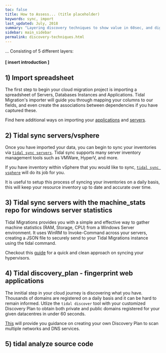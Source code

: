 ```yaml
---
toc: false
title: How to Assess... (title placeholder)
keywords: sync, import
last_updated: July, 2018
summary: "Layering discovery techniques to show value in 60sec, and dig deeper if/when needed"
sidebar: main_sidebar
permalink: discovery-techniques.html
---
```


... Consisting of 5 different layers: 

#### [ insert introduction ]

## 1) Import spreadsheet 

The first step to begin your cloud migration project is importing a spreadsheet of Servers,
Databases Instances and Applications. Tidal Migration's importer will guide you through mapping your columns to our fields, 
and even create the associations between dependencies if you have captured these.

Find here additional ways on importing your [applications](importapps.html) and [servers](import_servers.html).

## 2) Tidal sync servers/vsphere

Once you have imported your data, you can begin to sync your inventories via [`tidal sync servers`](syncservers.html).
Tidal sync supports many server inventory management tools such as VMWare, HyperV, and more.

If you have inventory within vSphere that you would like to sync, [`tidal sync vsphere`](#vsphere-sync) will do its job for you.

It is useful to setup this process of syncing your inventories on a daily basis, this will keep your resource inventory up to date and accurate over time.


## 3) Tidal sync servers with the machine_stats repo for windows server statistics

Tidal Migrations provides you with a simple and effective way to gather machine statistics (RAM, Storage, CPU) from a Windows Server environment.
It uses WinRM to Invoke-Command across your servers, creating a JSON file to securely send to your Tidal Migrations instance using the tidal command.

Checkout this [guide](sync_hyper-v.html) for a quick and clean approach on syncing your hypervisors.

## 4) Tidal discovery_plan - fingerprint web applications 

The innitial step in your cloud journey is discovering what you have.
Thousands of domains are registered on a daily basis 
and it can be hard to remain informed. Utlize the `tidal discover` tool 
with your customized Discovery Plan to obtain both private and public 
domains registered for your given datacentres in under 60 seconds.

[This](discover.html) will provide you guidance on creating your own Discovery Plan to scan multiple networks and DNS services.



## 5) tidal analyze source code
